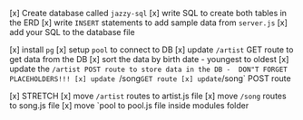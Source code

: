 [x] Create database called `jazzy-sql`
[x] write SQL to create both tables in the ERD
[x] write `INSERT` statements to add sample data from `server.js`
[x] add your SQL to the database file

[x] install `pg`
[x] setup `pool` to connect to DB
[x] update `/artist` GET route to get data from the DB
[x] sort the data by birth date - youngest to oldest
[x] update the `/artist POST route to store data in the DB - 
    DON"T FORGET PLACEHOLDERS!!!
[x] update `/song` GET route
[x] update `/song` POST route


[x] STRETCH
    [x] move `/artist` routes to artist.js file
    [x] move `/song` routes to song.js file
    [x] move `pool to pool.js file inside modules folder